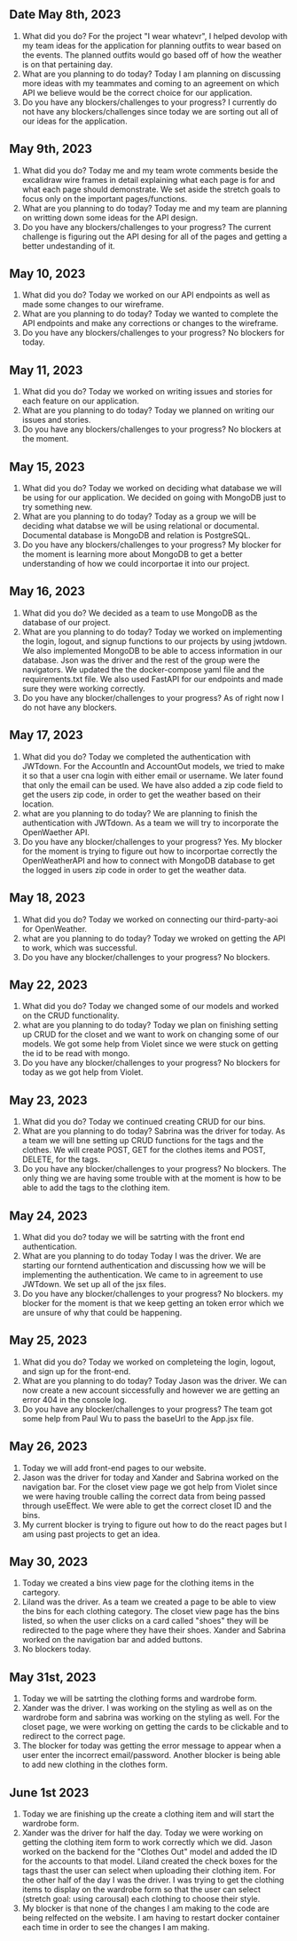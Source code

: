 ## Date May 8th, 2023
1. What did you do? 
For the project "I wear whatevr", I helped devolop with my team ideas for the application for planning outfits to wear based on the events. The planned outfits would go based off of how the weather is on that pertaining day. 
2. What are you planning to do today?
Today I am planning on discussing more ideas with my teammates and coming to an agreement on which API we believe would be the correct choice for our application.
3. Do you have any blockers/challenges to your progress?
I currently do not have any blockers/challenges since today we are sorting out all of our ideas for the application. 


## May 9th, 2023
1. What did you do?
Today me and my team wrote comments beside the excalidraw wire frames in detail explaining what each page is for and what each page should demonstrate. We set aside the stretch goals to focus only on the important pages/functions.
2. What are you planning to do today?
Today me and my team are planning on writting down some ideas for the API design.
3. Do you have any blockers/challenges to your progress?
The current challenge is figuring out the API desing for all of the pages and getting a better undestanding of it. 


## May 10, 2023
1. What did you do?
Today we worked on our API endpoints as well as made some changes to our wireframe. 
2. What are you planning to do today?
Today we wanted to complete the API endpoints and make any corrections or changes to the wireframe.
3. Do you have any blockers/challenges to your progress?
No blockers for today.


## May 11, 2023
1. What did you do?
Today we worked on writing issues and stories for each feature on our application.
2. What are you planning to do today?
Today we planned on writing our issues and stories.
3. Do you have any blockers/challenges to your progress?
No blockers at the moment.


## May 15, 2023
1. What did you do?
Today we worked on deciding what database we will be using for our application. We decided on going with MongoDB just to try something new. 
2. What are you planning to do today?
Today as a group we will be deciding what databse we will be using relational or documental. Documental database is MongoDB and relation is PostgreSQL.
3. Do you have any blockers/challenges to your progress?
My blocker for the moment is learning more about MongoDB to get a better understanding of how we could incorportae it into our project.


## May 16, 2023
1. What did you do?
We decided as a team to use MongoDB as the database of our project.
2. What are you planning to do today?
Today we worked on implementing the login, logout, and signup functions to our projects by using jwtdown. We also implemented MongoDB to be able to access information in our database. Json was the driver and the rest of the group were the navigators. We updated the the docker-compose yaml file and the requirements.txt file. We also used FastAPI for our endpoints and made sure they were working correctly.
3. Do you have any blocker/challenges to your progress?
As of right now I do not have any blockers.


## May 17, 2023
1. What did you do?
Today we completed the authentication with JWTdown. For the AccountIn and AccountOut models, we tried to make it so that a user cna login with either email or username. We later found that only the email can be used. We have also added a zip code field to get the users zip code, in order to get the weather based on their location.
2. what are you planning to do today?
We are planning to finish the authentication with JWTdown. As a team we will try to incorporate the OpenWaether API.
3. Do you have any blocker/challenges to your progress?
Yes. My blocker for the moment is trying to figure out how to incorportae correctly the OpenWeatherAPI and how to connect with MongoDB database to get the logged in users zip code in order to get the weather data. 


## May 18, 2023
1. What did you do?
Today we worked on connecting our third-party-aoi for OpenWeather.
2. what are you planning to do today?
Today we wroked on getting the API to work, which was successful. 
3. Do you have any blocker/challenges to your progress?
No blockers.


## May 22, 2023
1. What did you do?
Today we changed some of our models and worked on the CRUD functionality. 
2. what are you planning to do today?
Today we plan on finishing setting up CRUD for the closet and we want to work on changing some of our models. We got some help from Violet since we were stuck on getting the id to be read with mongo.
3. Do you have any blocker/challenges to your progress?
No blockers for today as we got help from Violet. 


## May 23, 2023
1. What did you do?
Today we continued creating CRUD for our bins. 
2. What are you planning to do today?
Sabrina was the driver for today. As a team we will bne setting up CRUD functions for the tags and the clothes. We will create POST, GET for the clothes items and POST, DELETE, for the tags.
3. Do you have any blocker/challenges to your progress?
No blockers.
The only thing we are having some trouble with at the moment is how to be able to add the tags to the clothing item.

## May 24, 2023
1. What did you do?
today we will be satrting with the front end authentication.
2. What are you planning to do today
Today I was the driver. We are starting our forntend authentication and discussing how we will be implementing the authentication. We came to in agreement to use JWTdown. We set up all of the jsx files.
3. Do you have any blocker/challenges to your progress?
No blockers.
my blocker for the moment is that we keep getting an token error which we are unsure of why that could be happening. 


## May 25, 2023
1. What did you do?
Today we worked on completeing the login, logout, and sign up for the front-end. 
2. What are you planning to do today?
Today Jason was the driver. We can now create a new account siccessfully and however we are getting an error 404 in the console log.
3. Do you have any blocker/challenges to your progress?
The team got some help from Paul Wu to pass the baseUrl to the App.jsx file.


## May 26, 2023
1. Today we will add front-end pages to our website.
2. Jason was the driver for today and Xander and Sabrina worked on the navigation bar. For the closet view page we got help from Violet since we were having trouble calling the correct data from being passed through useEffect. We were able to get the correct closet ID and the bins.
3. My current blocker is trying to figure out how to do the react pages but I am using past projects to get an idea.

## May 30, 2023
1. Today we created a bins view page for the clothing items in the cartegory.
2. Liland was the driver. As a team we created a page to be able to view the bins for each clothing category. The closet view page has the bins listed, so when the user clicks on a card called "shoes" they will be redirected to the page where they have their shoes. Xander and Sabrina worked on the navigation bar and added buttons.
3. No blockers today.


## May 31st, 2023
1. Today we will be satrting the clothing forms and wardrobe form.
2. Xander was the driver. I was working on the styling as well as on the wardrobe form and sabrina was working on the styling as well. For the closet page, we were working on getting the cards to be clickable and to redirect to the correct page.
3. The blocker for today was getting the error message to appear when a user enter the incorrect email/password. Another blocker is being able to add new clothing in the clothes form. 


## June 1st 2023
1. Today we are finishing up the create a clothing item and will start the wardrobe form.
2. Xander was the driver for half the day. Today we were working on getting the clothing item form to work correctly which we did. Jason worked on the backend for the "Clothes Out" model and added the ID for the accounts to that model. Liland created the check boxes for the tags thast the user can select when uploading their clothing item. For the other half of the day I was the driver. I was trying to get the clothing items to display on the wardrobe form so that the user can select (stretch goal: using carousal) each clothing to choose their style. 
3. My blocker is that none of the changes I am making to the code are being relfected on the website. I am having to restart docker container each time in order to see the changes I am making. 
